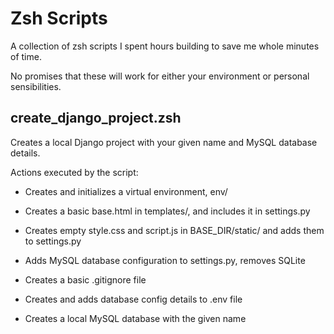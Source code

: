 # Zsh Scripts

A collection of zsh scripts I spent hours building to save me whole minutes of time.

No promises that these will work for either your environment or personal sensibilities.

## create_django_project.zsh

Creates a local Django project with your given name and MySQL database details.

Actions executed by the script:

- Creates and initializes a virtual environment, env/

- Creates a basic base.html in templates/, and includes it in settings.py

- Creates empty style.css and script.js in BASE_DIR/static/ and adds them to settings.py

- Adds MySQL database configuration to settings.py, removes SQLite

- Creates a basic .gitignore file

- Creates and adds database config details to .env file

- Creates a local MySQL database with the given name
